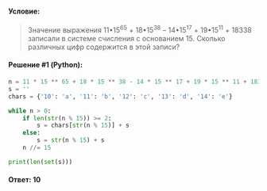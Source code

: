 #### Условие:

> Значение выражения 11•15<sup>65</sup> + 18•15<sup>38</sup> – 14•15<sup>17</sup> + 19•15<sup>11</sup> + 18338 записали в системе счисления с основанием 15. Сколько различных цифр содержится в этой записи?

#### Решение #1 (Python):
```python
n = 11 * 15 ** 65 + 18 * 15 ** 38 - 14 * 15 ** 17 + 19 * 15 ** 11 + 18338
s = ''
chars = {'10': 'a', '11': 'b', '12': 'c', '13': 'd', '14': 'e'}

while n > 0:
    if len(str(n % 15)) >= 2:
        s = chars[str(n % 15)] + s
    else:
        s = str(n % 15) + s
    n //= 15

print(len(set(s)))
```

#### Ответ: 10
